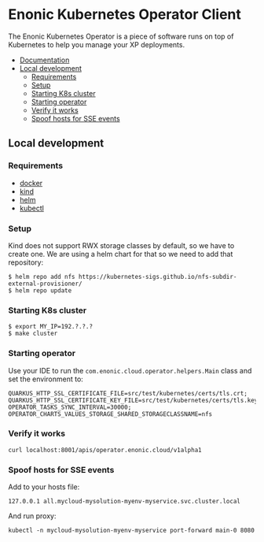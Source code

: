<h1>Enonic Kubernetes Operator Client</h1>

The Enonic Kubernetes Operator is a piece of software runs on top of Kubernetes to help you manage your XP deployments.

- [Documentation](./docs/operator.adoc)
- [Local development](#local-development)
  - [Requirements](#requirements)
  - [Setup](#setup)
  - [Starting K8s cluster](#starting-k8s-cluster)
  - [Starting operator](#starting-operator)
  - [Verify it works](#verify-it-works)
  - [Spoof hosts for SSE events](#spoof-hosts-for-sse-events)

## Local development

### Requirements

* [docker](https://docs.docker.com/get-docker/)
* [kind](https://kind.sigs.k8s.io/)
* [helm](https://helm.sh/docs/intro/install/)
* [kubectl](https://kubernetes.io/docs/tasks/tools/install-kubectl/)

### Setup

Kind does not support RWX storage classes by default, so we have to create one. We are using a helm chart for that so we need to add that repository:

```console
$ helm repo add nfs https://kubernetes-sigs.github.io/nfs-subdir-external-provisioner/
$ helm repo update
```

### Starting K8s cluster

```console
$ export MY_IP=192.?.?.?
$ make cluster
```

### Starting operator

Use your IDE to run the `com.enonic.cloud.operator.helpers.Main` class and set the environment to:

```
QUARKUS_HTTP_SSL_CERTIFICATE_FILE=src/test/kubernetes/certs/tls.crt;
QUARKUS_HTTP_SSL_CERTIFICATE_KEY_FILE=src/test/kubernetes/certs/tls.key;
OPERATOR_TASKS_SYNC_INTERVAL=30000;
OPERATOR_CHARTS_VALUES_STORAGE_SHARED_STORAGECLASSNAME=nfs
```

### Verify it works

```console
curl localhost:8001/apis/operator.enonic.cloud/v1alpha1
```

### Spoof hosts for SSE events

Add to your hosts file:

```
127.0.0.1 all.mycloud-mysolution-myenv-myservice.svc.cluster.local
```

And run proxy:

```console
kubectl -n mycloud-mysolution-myenv-myservice port-forward main-0 8080
```
